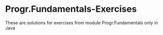 # Progr.Fundamentals-Exercises
These are solutions for exercises from module Progr.Fundamentals only in Java
